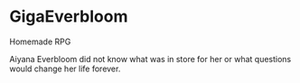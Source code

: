# GigaEverbloom
Homemade RPG

Aiyana Everbloom did not know what was in store for her or what questions would change her life forever.
